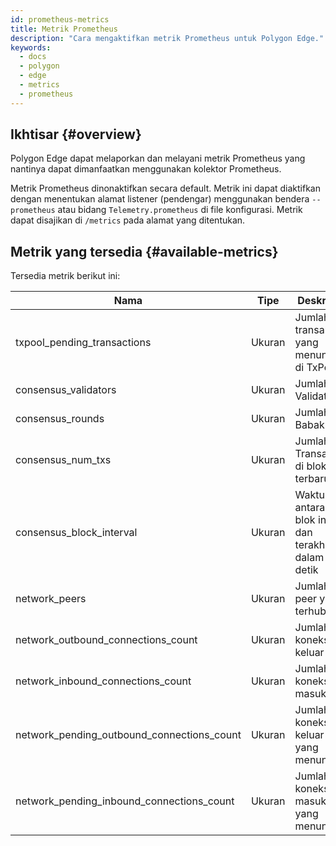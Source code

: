 ```yaml
---
id: prometheus-metrics
title: Metrik Prometheus
description: "Cara mengaktifkan metrik Prometheus untuk Polygon Edge."
keywords:
  - docs
  - polygon
  - edge
  - metrics
  - prometheus
---
```


## Ikhtisar {#overview}

Polygon Edge dapat melaporkan dan melayani metrik Prometheus yang nantinya dapat dimanfaatkan menggunakan kolektor Prometheus.

Metrik Prometheus dinonaktifkan secara default. Metrik ini dapat diaktifkan dengan menentukan alamat listener (pendengar) menggunakan bendera `--prometheus` atau bidang `Telemetry.prometheus` di file konfigurasi.
Metrik dapat disajikan di `/metrics` pada alamat yang ditentukan.

## Metrik yang tersedia {#available-metrics}

Tersedia metrik berikut ini:

| **Nama** | **Tipe** | **Deskripsi** |
|-----------------------------------------------|---------------|-------------------------------------------------|
| txpool_pending_transactions | Ukuran | Jumlah transaksi yang menunggu di TxPool |
| consensus_validators | Ukuran | Jumlah Validator |
| consensus_rounds | Ukuran | Jumlah Babak |
| consensus_num_txs | Ukuran | Jumlah Transaksi di blok terbaru |
| consensus_block_interval | Ukuran | Waktu antara blok ini dan terakhir dalam detik |
| network_peers | Ukuran | Jumlah peer yang terhubung |
| network_outbound_connections_count | Ukuran | Jumlah koneksi keluar |
| network_inbound_connections_count | Ukuran | Jumlah koneksi masuk |
| network_pending_outbound_connections_count | Ukuran | Jumlah koneksi keluar yang menunggu |
| network_pending_inbound_connections_count | Ukuran | Jumlah koneksi masuk yang menunggu |